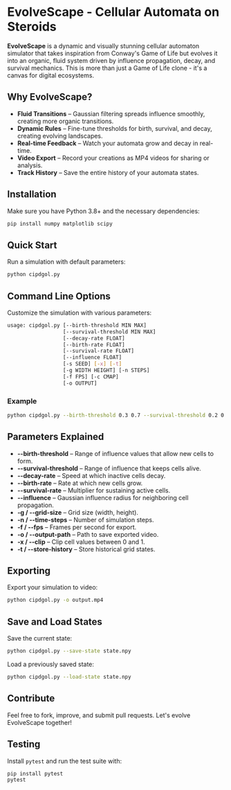 # EvolveScape - Cellular Automata on Steroids

**EvolveScape** is a dynamic and visually stunning cellular automaton simulator that takes inspiration from Conway's Game of Life but evolves it into an organic, fluid system driven by influence propagation, decay, and survival mechanics. This is more than just a Game of Life clone - it's a canvas for digital ecosystems.

## Why EvolveScape?
- **Fluid Transitions** – Gaussian filtering spreads influence smoothly, creating more organic transitions.
- **Dynamic Rules** – Fine-tune thresholds for birth, survival, and decay, creating evolving landscapes.
- **Real-time Feedback** – Watch your automata grow and decay in real-time.
- **Video Export** – Record your creations as MP4 videos for sharing or analysis.
- **Track History** – Save the entire history of your automata states.

## Installation
Make sure you have Python 3.8+ and the necessary dependencies:

```bash
pip install numpy matplotlib scipy
```

## Quick Start
Run a simulation with default parameters:

```bash
python cipdgol.py
```

## Command Line Options
Customize the simulation with various parameters:

```bash
usage: cipdgol.py [--birth-threshold MIN MAX]
                  [--survival-threshold MIN MAX]
                  [--decay-rate FLOAT]
                  [--birth-rate FLOAT]
                  [--survival-rate FLOAT]
                  [--influence FLOAT]
                  [-s SEED] [-x] [-t]
                  [-g WIDTH HEIGHT] [-n STEPS]
                  [-f FPS] [-c CMAP]
                  [-o OUTPUT]
```

### Example
```bash
python cipdgol.py --birth-threshold 0.3 0.7 --survival-threshold 0.2 0.9 --time-steps 500 --fps 60 -g 1024 1024 -o simulation.mp4
```

## Parameters Explained
- **--birth-threshold** – Range of influence values that allow new cells to form.
- **--survival-threshold** – Range of influence that keeps cells alive.
- **--decay-rate** – Speed at which inactive cells decay.
- **--birth-rate** – Rate at which new cells grow.
- **--survival-rate** – Multiplier for sustaining active cells.
- **--influence** – Gaussian influence radius for neighboring cell propagation.
- **-g / --grid-size** – Grid size (width, height).
- **-n / --time-steps** – Number of simulation steps.
- **-f / --fps** – Frames per second for export.
- **-o / --output-path** – Path to save exported video.
- **-x / --clip** – Clip cell values between 0 and 1.
- **-t / --store-history** – Store historical grid states.

## Exporting
Export your simulation to video:

```bash
python cipdgol.py -o output.mp4
```

## Save and Load States
Save the current state:
```bash
python cipdgol.py --save-state state.npy
```
Load a previously saved state:
```bash
python cipdgol.py --load-state state.npy
```

## Contribute
Feel free to fork, improve, and submit pull requests. Let's evolve EvolveScape together!

## Testing
Install `pytest` and run the test suite with:
```bash
pip install pytest
pytest
```


